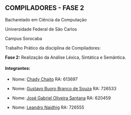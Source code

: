 ## COMPILADORES - FASE 2

Bacharelado em Ciência da Computação

Universidade Federal de São Carlos

Campus Sorocaba

Trabalho Prático da disciplina de Compiladores:

**Fase 2:** Realização da Análise Léxica, Sintática e Semântica.

#### Integrantes: 

- Nome: [Chady Chaito](https://github.com/chadychaito) RA: 613697

- Nome: [Gustavo Buoro Branco de Souza](https://github.com/Gustavobbs/) RA: 726533

- Nome: [José Gabriel Oliveira Santana](https://github.com/Eetrexx/) RA: 620459

- Nome: [Leandro Naidhig](https://github.com/Leandro-Naidhig/) RA: 726555
